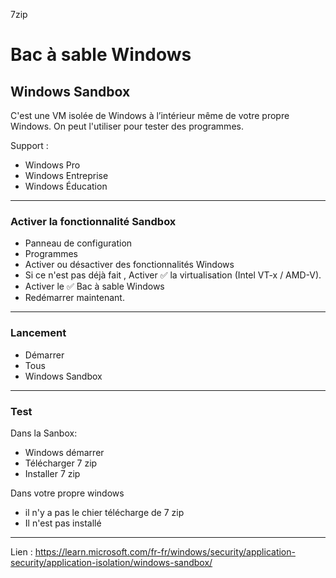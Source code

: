 7zip
# Bac à sable Windows
## Windows Sandbox

C'est une VM isolée de Windows à l’intérieur même de votre propre Windows.
On peut l'utiliser pour tester des programmes.

Support : 
*   Windows Pro
* 	Windows Entreprise
* 	Windows Éducation

-----

### Activer la fonctionnalité Sandbox

* Panneau de configuration
* Programmes
* Activer ou désactiver des fonctionnalités Windows
* Si ce n'est pas déjà fait , Activer ✅ la virtualisation (Intel VT-x / AMD-V).
* Activer le ✅ Bac à sable Windows
* Redémarrer maintenant.

-----

### Lancement

* Démarrer
* Tous
* Windows Sandbox

-----

### Test
Dans la Sanbox:
* Windows démarrer
* Télécharger 7 zip
* Installer 7 zip

Dans votre propre windows 
* il n'y a pas le chier télécharge de 7 zip
* Il n'est pas installé

-----

Lien : https://learn.microsoft.com/fr-fr/windows/security/application-security/application-isolation/windows-sandbox/
